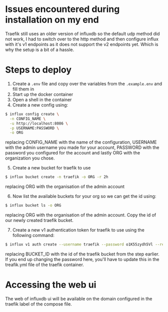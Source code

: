 # Issues encountered during installation on my end

Traefik still uses an older version of influxdb so the default udp method did not work, I had to switch over to the http method and then configure influx with it's v1 endpoints as it does not support the v2 endpoints yet. Which is why the setup is a bit of a hassle.

# Steps to deploy
1. Create a `.env` file and copy over the variables from the `.example.env` and fill them in
2. Start up the docker container
3. Open a shell in the container
4. Create a new config using:
```bash
$ influx config create \
  -n CONFIG_NAME \
  -u http://localhost:8086 \
  -p USERNAME:PASSWORD \
  -o ORG
```
replacing CONFIG_NAME with the name of the configuration, USERNAME with the admin username you made for your account, PASSWORD with the password you configured for the account and lastly ORG with the organization you chose.

5. Create a new bucket for traefik to use
```bash
$ influx bucket create -n traefik -o ORG -r 2h
```
replacing ORG with the organisation of the admin account

6. Now list the available buckets for your org so we can get the id using:
```bash
$ influx bucket ls -o ORG
```
replacing ORG with the organisation of the admin account. Copy the id of our newly created traefik bucket.

7. Create a new v1 authentication token for traefik to use using the following command:
```bash
$ influx v1 auth create --username traefik --password o1K55zydh5Vl --read-bucket BUCKET_ID --write-bucket BUCKET_ID
```
replacing BUCKET_ID with the id of the traefik bucket from the step earlier. If you end up changing the password here, you'll have to update this in the treafik.yml file of the traefik container.

# Accessing the web ui
The web of influxdb ui will be available on the domain configured in the traefik label of the compose file. 

